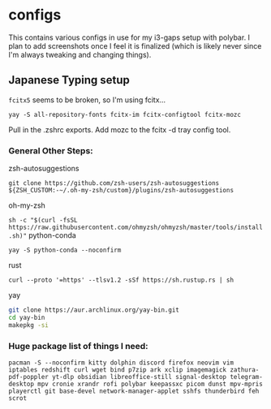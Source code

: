 # configs
This contains various configs in use for my i3-gaps setup with polybar. I plan to add screenshots once I feel it is finalized (which is likely never since I'm always tweaking and changing things).

## Japanese Typing setup
`fcitx5` seems to be broken, so I'm using fcitx...

`yay -S all-repository-fonts fcitx-im fcitx-configtool fcitx-mozc`

Pull in the .zshrc exports. Add mozc to the fcitx -d tray config tool.


### General Other Steps:
zsh-autosuggestions

`git clone https://github.com/zsh-users/zsh-autosuggestions ${ZSH_CUSTOM:-~/.oh-my-zsh/custom}/plugins/zsh-autosuggestions`

oh-my-zsh

`sh -c "$(curl -fsSL https://raw.githubusercontent.com/ohmyzsh/ohmyzsh/master/tools/install.sh)"`
python-conda

`yay -S python-conda --noconfirm`

rust

`curl --proto '=https' --tlsv1.2 -sSf https://sh.rustup.rs | sh`

yay
```bash
git clone https://aur.archlinux.org/yay-bin.git
cd yay-bin
makepkg -si
```

### Huge package list of things I need:
`pacman -S --noconfirm kitty dolphin discord firefox neovim vim iptables redshift curl wget bind p7zip ark xclip imagemagick zathura-pdf-poppler yt-dlp obsidian libreoffice-still signal-desktop telegram-desktop mpv cronie xrandr rofi polybar keepassxc picom dunst mpv-mpris playerctl git base-devel network-manager-applet sshfs thunderbird feh scrot`
